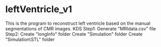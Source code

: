 # leftVentricle_v1
This is the program to reconstruct left ventricle based on the manual segmentations of CMR images. 
KDS
Step1:
Generate "MRIdata.csv" file
Step2:
Create "longInfo" folder
Create "Simulation" folder
Create "Simulation\STL" folder
